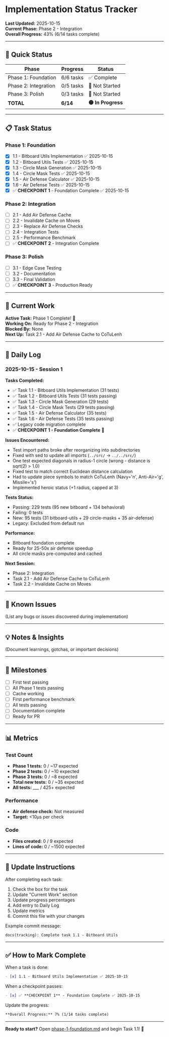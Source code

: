 # Implementation Status Tracker

**Last Updated:** 2025-10-15  
**Current Phase:** Phase 2 - Integration  
**Overall Progress:** 43% (6/14 tasks complete)

---

## 🎯 Quick Status

| Phase                | Progress  | Status             |
| -------------------- | --------- | ------------------ |
| Phase 1: Foundation  | 6/6 tasks | ✅ Complete        |
| Phase 2: Integration | 0/5 tasks | 🔴 Not Started     |
| Phase 3: Polish      | 0/3 tasks | 🔴 Not Started     |
| **TOTAL**            | **6/14**  | **🟡 In Progress** |

---

## 📋 Task Status

### Phase 1: Foundation

- [x] 1.1 - Bitboard Utils Implementation ✅ 2025-10-15
- [x] 1.2 - Bitboard Utils Tests ✅ 2025-10-15
- [x] 1.3 - Circle Mask Generation ✅ 2025-10-15
- [x] 1.4 - Circle Mask Tests ✅ 2025-10-15
- [x] 1.5 - Air Defense Calculator ✅ 2025-10-15
- [x] 1.6 - Air Defense Tests ✅ 2025-10-15
- [x] ✅ **CHECKPOINT 1** - Foundation Complete ✅ 2025-10-15

### Phase 2: Integration

- [ ] 2.1 - Add Air Defense Cache
- [ ] 2.2 - Invalidate Cache on Moves
- [ ] 2.3 - Replace Air Defense Checks
- [ ] 2.4 - Integration Tests
- [ ] 2.5 - Performance Benchmark
- [ ] ✅ **CHECKPOINT 2** - Integration Complete

### Phase 3: Polish

- [ ] 3.1 - Edge Case Testing
- [ ] 3.2 - Documentation
- [ ] 3.3 - Final Validation
- [ ] ✅ **CHECKPOINT 3** - Production Ready

---

## 🚧 Current Work

**Active Task:** Phase 1 Complete! 🎉  
**Working On:** Ready for Phase 2 - Integration  
**Blocked By:** None  
**Next Up:** Task 2.1 - Add Air Defense Cache to CoTuLenh

---

## 📝 Daily Log

### 2025-10-15 - Session 1

**Tasks Completed:**

- ✅ Task 1.1 - Bitboard Utils Implementation (31 tests)
- ✅ Task 1.2 - Bitboard Utils Tests (31 tests passing)
- ✅ Task 1.3 - Circle Mask Generation (29 tests)
- ✅ Task 1.4 - Circle Mask Tests (29 tests passing)
- ✅ Task 1.5 - Air Defense Calculator (35 tests)
- ✅ Task 1.6 - Air Defense Tests (35 tests passing)
- ✅ Legacy code migration complete
- ✅ **CHECKPOINT 1 - Foundation Complete** 🎉

**Issues Encountered:**

- Test import paths broke after reorganizing into subdirectories
- Fixed with sed to update all imports (`../src/` → `../../src/`)
- One test expected diagonals in radius-1 circle (wrong - distance is sqrt(2) >
  1.0)
- Fixed test to match correct Euclidean distance calculation
- Had to update piece symbols to match CoTuLenh (Navy='n', Anti-Air='g',
  Missile='s')
- Implemented heroic status (+1 radius, capped at 3)

**Tests Status:**

- Passing: 229 tests (95 new bitboard + 134 behavioral)
- Failing: 0 tests
- New: 95 tests (31 bitboard-utils + 29 circle-masks + 35 air-defense)
- Legacy: Excluded from default run

**Performance:**

- Bitboard foundation complete
- Ready for 25-50x air defense speedup
- All circle masks pre-computed and cached

**Next Session:**

- Phase 2: Integration
- Task 2.1 - Add Air Defense Cache to CoTuLenh
- Task 2.2 - Invalidate Cache on Moves

---

## 🐛 Known Issues

(List any bugs or issues discovered during implementation)

---

## 💡 Notes & Insights

(Document learnings, gotchas, or important decisions)

---

## 🎯 Milestones

- [ ] First test passing
- [ ] All Phase 1 tests passing
- [ ] Cache working
- [ ] First performance benchmark
- [ ] All tests passing
- [ ] Documentation complete
- [ ] Ready for PR

---

## 📊 Metrics

### Test Count

- **Phase 1 tests:** 0 / ~17 expected
- **Phase 2 tests:** 0 / ~10 expected
- **Phase 3 tests:** 0 / ~8 expected
- **Total new tests:** 0 / ~35 expected
- **All tests:** \_\_\_ / 425+ expected

### Performance

- **Air defense check:** Not measured
- **Target:** <10μs per check

### Code

- **Files created:** 0 / 9 expected
- **Lines of code:** 0 / ~1500 expected

---

## 🔄 Update Instructions

After completing each task:

1. Check the box for the task
2. Update "Current Work" section
3. Update progress percentages
4. Add entry to Daily Log
5. Update metrics
6. Commit this file with your changes

Example commit message:

```
docs(tracking): Complete task 1.1 - Bitboard Utils
```

---

## ✅ How to Mark Complete

When a task is done:

```markdown
- [x] 1.1 - Bitboard Utils Implementation ✅ 2025-10-15
```

When a checkpoint passes:

```markdown
- [x] ✅ **CHECKPOINT 1** - Foundation Complete ✅ 2025-10-15
```

Update the progress:

```markdown
**Overall Progress:** 7% (1/14 tasks complete)
```

---

**Ready to start?** Open [phase-1-foundation.md](./phase-1-foundation.md) and
begin Task 1.1! 🚀
